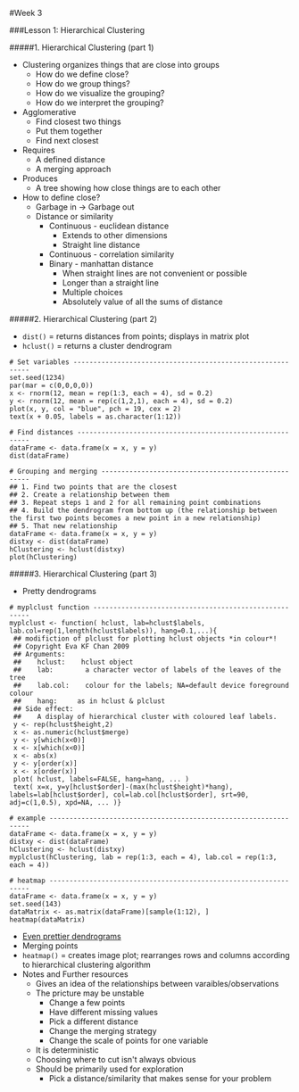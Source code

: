 #Week 3

###Lesson 1: Hierarchical Clustering

#####1. Hierarchical Clustering (part 1)
* Clustering organizes things that are close into groups
  * How do we define close?
  * How do we group things?
  * How do we visualize the grouping?
  * How do we interpret the grouping?
* Agglomerative
  * Find closest two things
  * Put them together
  * Find next closest  
* Requires
  * A defined distance
  * A merging approach
* Produces
  * A tree showing how close things are to each other
* How to define close?
  * Garbage in -> Garbage out
  * Distance or similarity
    * Continuous - euclidean distance
      * Extends to other dimensions
      * Straight line distance
    * Continuous - correlation similarity
    * Binary - manhattan distance
      * When straight lines are not convenient or possible
      * Longer than a straight line
      * Multiple choices
      * Absolutely value of all the sums of distance
      
#####2. Hierarchical Clustering (part 2)
* `dist()` = returns distances from points; displays in matrix plot
* `hclust()` = returns a cluster dendrogram
```
# Set variables -----------------------------------------------------------
set.seed(1234)
par(mar = c(0,0,0,0))
x <- rnorm(12, mean = rep(1:3, each = 4), sd = 0.2)
y <- rnorm(12, mean = rep(c(1,2,1), each = 4), sd = 0.2)
plot(x, y, col = "blue", pch = 19, cex = 2)
text(x + 0.05, labels = as.character(1:12))

# Find distances ----------------------------------------------------------
dataFrame <- data.frame(x = x, y = y)
dist(dataFrame)

# Grouping and merging ----------------------------------------------------
## 1. Find two points that are the closest
## 2. Create a relationship between them
## 3. Repeat steps 1 and 2 for all remaining point combinations
## 4. Build the dendrogram from bottom up (the relationship between the first two points becomes a new point in a new relationship)
## 5. That new relationship 
dataFrame <- data.frame(x = x, y = y)
distxy <- dist(dataFrame)
hClustering <- hclust(distxy)
plot(hClustering)
```

#####3. Hierarchical Clustering (part 3)
* Pretty dendrograms
```
# myplclust function ------------------------------------------------------
myplclust <- function( hclust, lab=hclust$labels, lab.col=rep(1,length(hclust$labels)), hang=0.1,...){
 ## modifiction of plclust for plotting hclust objects *in colour*!
 ## Copyright Eva KF Chan 2009
 ## Arguments:
 ##    hclust:    hclust object
 ##    lab:        a character vector of labels of the leaves of the tree
 ##    lab.col:    colour for the labels; NA=default device foreground colour
 ##    hang:     as in hclust & plclust
 ## Side effect:
 ##    A display of hierarchical cluster with coloured leaf labels.
 y <- rep(hclust$height,2)
 x <- as.numeric(hclust$merge)
 y <- y[which(x<0)]
 x <- x[which(x<0)]
 x <- abs(x)
 y <- y[order(x)]
 x <- x[order(x)]
 plot( hclust, labels=FALSE, hang=hang, ... )
 text( x=x, y=y[hclust$order]-(max(hclust$height)*hang), labels=lab[hclust$order], col=lab.col[hclust$order], srt=90, adj=c(1,0.5), xpd=NA, ... )}
 
# example -----------------------------------------------------------------
dataFrame <- data.frame(x = x, y = y)
distxy <- dist(dataFrame)
hClustering <- hclust(distxy)
myplclust(hClustering, lab = rep(1:3, each = 4), lab.col = rep(1:3, each = 4))

# heatmap -----------------------------------------------------------------
dataFrame <- data.frame(x = x, y = y)
set.seed(143)
dataMatrix <- as.matrix(dataFrame)[sample(1:12), ]
heatmap(dataMatrix)
```
* [Even prettier dendrograms](http://gallery.r-enthusiasts.com/RGraphGallery.php?graph=79)
* Merging points
* `heatmap()` = creates image plot; rearranges rows and columns according to hierarchical clustering algorithm
* Notes and Further resources
  * Gives an idea of the relationships between varaibles/observations
  * The pricture may be unstable
    * Change a few points
    * Have different missing values
    * Pick a different distance
    * Change the merging strategy
    * Change the scale of points for one variable
  * It is deterministic
  * Choosing where to cut isn't always obvious
  * Should be primarily used for exploration
    * Pick a distance/similarity that makes sense for your problem
